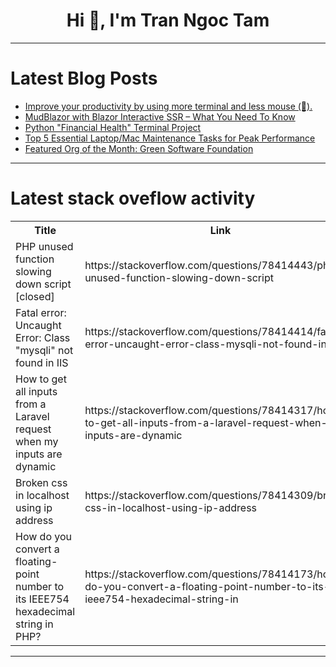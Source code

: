 <h1 align="center">Hi 👋, I'm Tran Ngoc Tam</h1>

---

# Latest Blog Posts 
<!-- BLOG-POST-LIST:START -->
- [Improve your productivity by using more terminal and less mouse &lpar;🚀&rpar;.](https://dev.to/ticha/improve-your-productivity-by-using-more-terminal-and-less-mouse--259n)
- [MudBlazor with Blazor Interactive SSR – What You Need To Know](https://dev.to/devleader/mudblazor-with-blazor-interactive-ssr-what-you-need-to-know-28i9)
- [Python &quot;Financial Health&quot; Terminal Project](https://dev.to/alejohenaoe/python-financial-health-terminal-project-315i)
- [Top 5 Essential Laptop/Mac Maintenance Tasks for Peak Performance](https://dev.to/apoorvtomar/top-5-essential-laptopmac-maintenance-tasks-for-peak-performance-315m)
- [Featured Org of the Month: Green Software Foundation](https://dev.to/devteam/featured-org-of-the-month-green-software-foundation-41a3)
<!-- BLOG-POST-LIST:END -->

---

# Latest stack oveflow activity
<table>
  <tr><th>Title</th><th>Link</th></tr>
  <!-- STACKOVERFLOW:START --><tr><td>PHP unused function slowing down script [closed]</td><td>https://stackoverflow.com/questions/78414443/php-unused-function-slowing-down-script</td></tr><tr><td>Fatal error: Uncaught Error: Class &quot;mysqli&quot; not found in IIS</td><td>https://stackoverflow.com/questions/78414414/fatal-error-uncaught-error-class-mysqli-not-found-in-iis</td></tr><tr><td>How to get all inputs from a Laravel request when my inputs are dynamic</td><td>https://stackoverflow.com/questions/78414317/how-to-get-all-inputs-from-a-laravel-request-when-my-inputs-are-dynamic</td></tr><tr><td>Broken css in localhost using ip address</td><td>https://stackoverflow.com/questions/78414309/broken-css-in-localhost-using-ip-address</td></tr><tr><td>How do you convert a floating-point number to its IEEE754 hexadecimal string in PHP?</td><td>https://stackoverflow.com/questions/78414173/how-do-you-convert-a-floating-point-number-to-its-ieee754-hexadecimal-string-in</td></tr><!-- STACKOVERFLOW:END -->
</table>

---


